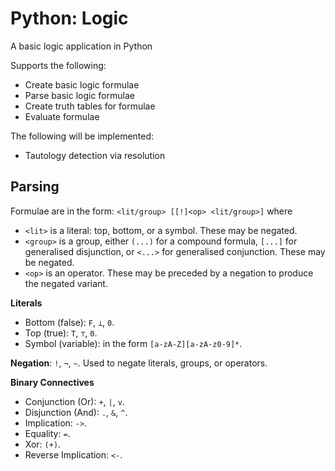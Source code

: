 # Python: Logic

A basic logic application in Python

Supports the following:
- Create basic logic formulae
- Parse basic logic formulae
- Create truth tables for formulae
- Evaluate formulae

The following will be implemented:
- Tautology detection via resolution

## Parsing
Formulae are in the form: `<lit/group> [[!]<op> <lit/group>]` where
- `<lit>` is a literal: top, bottom, or a symbol. These may be negated.
- `<group>` is a group, either `(...)` for a compound formula, `[...]` for generalised disjunction, or `<...>` for generalised conjunction. These may be negated.
- `<op>` is an operator. These may be preceded by a negation to produce the negated variant.

**Literals**
- Bottom (false): `F`, `⊥`, `0`.
- Top (true): `T`, `⊤`, `0`.
- Symbol (variable): in the form `[a-zA-Z][a-zA-z0-9]*`.

**Negation**: `!`, `¬`, `~`. Used to negate literals, groups, or operators.

**Binary Connectives**
- Conjunction (Or): `+`, `|`, `v`.
- Disjunction (And): `.`, `&`, `^`.
- Implication: `->`.
- Equality: `=`.
- Xor: `(+)`.
- Reverse Implication: `<-`.

